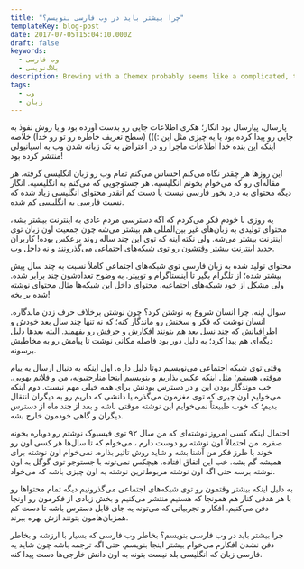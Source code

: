 ```yaml
---
title: "چرا بیشتر باید در وب فارسی بنویسم؟"
templateKey: blog-post
date: 2017-07-05T15:04:10.000Z
draft: false
keywords:
  - وب فارسی
  - بلاگ‌نویسی
description: Brewing with a Chemex probably seems like a complicated, time-consuming ordeal, but once you get used to the process, it becomes a soothing ritual that's worth the effort every time.
tags:
  - وب
  - زبان
---
```


پارسال، پیارسال بود انگار؛ هکری اطلاعات جایی رو بدست آورده بود و یا روش نفوذ به جایی رو پیدا کرده بود یا یه چیزی مثل این :))) (سطح تعریف خاطره رو تو رو خدا) خلاصه اینکه این بنده خدا اطلاعات ماجرا رو در اعتراض به تک زبانه شدن وب به اسپانیولی منتشر کرده بود!

این روزها هر چقدر نگاه می‌کنم احساس می‌کنم تمام وب رو زبان انگلیسی گرفته. هر مقاله‌ای رو که می‌خوام بخونم انگلیسیه. هر جستوجویی که می‌کنم به انگلیسیه. انگار دیگه محتوای به درد بخور فارسی نیست یا دست کم انقدر محتوای انگلیسی زیاد شده که نسبت فارسی به انگلیسی کم شده.

یه روزی با خودم فکر می‌کردم که اگه دسترسی مردم عادی به اینترنت بیشتر بشه، محتوای تولیدی به زبان‌های غیر بین‌المللی هم بیشتر می‌شه چون جمعیت اون زبان توی اینترنت بیشتر می‌شه. ولی نکته اینه که توی این چند ساله روند برعکس بوده! کاربران جدید اینترنت بیشتر وقتشون رو توی شبکه‌های اجتماعی می‌گذرونند و نه داخل وب.

محتوای تولید شده به زبان فارسی توی شبکه‌های اجتماعی کاملاً نسبت به چند سال پیش بیشتر شده؛ از تلگرام بگیر تا اینستاگرام و توییتر. به وضوح تعدادشون چند برابر شده. ولی مشکل از خود شبکه‌های اجتماعیه. محتوای داخل این شبکه‌ها مثال محتوای نوشته شده بر یخه!

سوال اینه، چرا انسان شروع به نوشتن کرد؟ چون نوشتن برخلاف حرف زدن ماندگاره. انسان نوشت که فکر و سخنش رو ماندگار کنه؛ که نه تنها چند سال بعد خودش و اطرافیانش که چند نسل بعد هم بتونند افکارش و حرفش رو بفهمند. البته بعدها دلیل دیگه‌ای هم پیدا کرد؛ به دلیل دور بود فاصله مکانی نوشت تا پیامش رو به مخاطبش برسونه.

وقتی توی ‌شبکه اجتماعی می‌نویسیم دوتا دلیل داره. اول اینکه به دنبال ارسال یه پیام موقتی هستیم؛ مثل اینکه عکس بذاریم و بنویسیم اینجا منارجنبونه، من و فلانم یهویی. خب موندگار بودن این و در دسترس بودنش برای همه خیلی مهم نیست. دوم اینکه می‌خوایم اون چیزی که توی مغزمون می‌گذره یا دانشی که داریم رو به دیگران انتقال بدیم؛ که خوب طبیعتاً نمی‌خوایم این نوشته موقتی باشه و بعد از چند ماه از دسترس دیگران و گاهی خودمون خارج بشه.

احتمال اینکه کسی امروز نوشته‌ای که من سال ۹۲ توی فیسبوک نوشتم رو دوباره بخونه صفره. من احتمالاً اون نوشته رو دوست دارم ، می‌خوام که تا سال‌ها هر کسی اون رو خوند با طرز فکر من آشنا بشه و شاید روش تاثیر بذاره. نمی‌خوام اون نوشته برای همیشه گم بشه. خب این اتفاق افتاده. هیچکس نمی‌تونه با جستوجو توی گوگل به اون نوشته برسه حتی اگه اون نوشته مربوط‌ترین نوشته به اون چیزی باشه که می‌خواد.

به دلیل اینکه بیشتر وقتمون رو توی شبکه‌های اجتماعی می‌گذرونیم دیگه تمام محتواها رو با هر هدفی کنار هم همونجا که هستیم منتشر می‌کنیم و بخش زیادی از فکرمون رو اونجا دفن می‌کنیم. افکار و تجربیاتی که می‌تونه یه جای قابل دسترس باشه تا دست کم همزبان‌هامون بتونند ازش بهره ببرند.

چرا بیشتر باید در وب فارسی بنویسم؟ بخاطر وب فارسی که بسیار با ارزشه و بخاطر دفن نشدن افکارم می‌خوام بیشتر اینجا بنویسم. حتی اگه ترجمه باشه چون شاید یه فارسی زبان که انگلیسی بلد نیست بتونه به اون دانش خارجی‌ها دست پیدا کنه.
